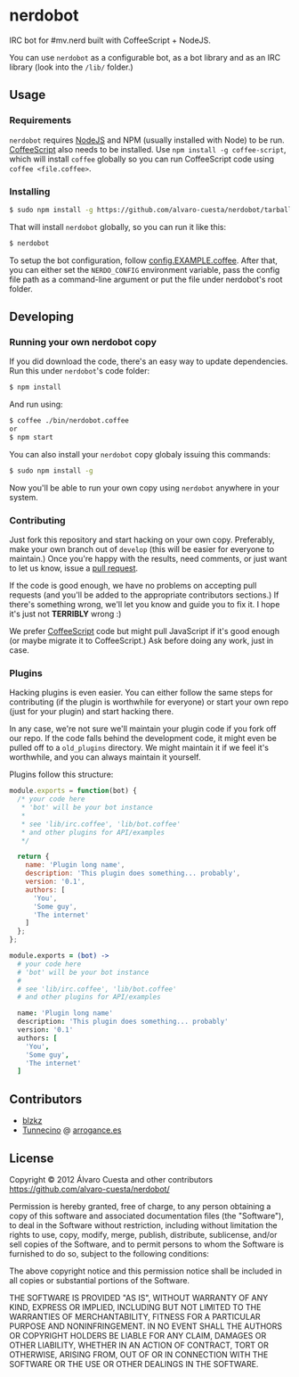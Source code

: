 # nerdobot

IRC bot for #mv.nerd built with CoffeeScript + NodeJS.

You can use `nerdobot` as a configurable bot, as a bot library and as an IRC library (look into the `/lib/` folder.)

## Usage

### Requirements

`nerdobot` requires [NodeJS](http://nodejs.org/) and NPM (usually installed with Node) to be run. [CoffeeScript](http://coffeescript.org) also needs to be installed. Use `npm install -g coffee-script`, which will install `coffee` globally so you can run CoffeeScript code using `coffee <file.coffee>`.

### Installing

```sh
$ sudo npm install -g https://github.com/alvaro-cuesta/nerdobot/tarball/master
```

That will install `nerdobot` globally, so you can run it like this:

```sh
$ nerdobot
```

To setup the bot configuration, follow [config.EXAMPLE.coffee](https://github.com/alvaro-cuesta/nerdobot/blob/master/config.EXAMPLE.coffee). After that, you can either set the `NERDO_CONFIG` environment variable, pass the config file path as a command-line argument or put the file under nerdobot's root folder.

## Developing

### Running your own nerdobot copy

If you did download the code, there's an easy way to update dependencies. Run this under `nerdobot`'s code folder:

```sh
$ npm install
```

And run using:

```sh
$ coffee ./bin/nerdobot.coffee
or
$ npm start
```

You can also install your `nerdobot` copy globaly issuing this commands:

```sh
$ sudo npm install -g
```

Now you'll be able to run your own copy using `nerdobot` anywhere in your system.

### Contributing

Just fork this repository and start hacking on your own copy. Preferably, make your own branch out of `develop` (this will be easier for everyone to maintain.) Once you're happy with the results, need comments, or just want to let us know, issue a [pull request](https://github.com/alvaro-cuesta/nerdobot/pull/new/develop).

If the code is good enough, we have no problems on accepting pull requests (and you'll be added to the appropriate contributors sections.) If there's something wrong, we'll let you know and guide you to fix it. I hope it's just not **TERRIBLY** wrong :)

We prefer [CoffeeScript](http://coffeescript.org/) code but might pull JavaScript if it's good enough (or maybe migrate it to CoffeeScript.) Ask before doing any work, just in case.

### Plugins

Hacking plugins is even easier. You can either follow the same steps for contributing (if the plugin is worthwhile for everyone) or start your own repo (just for your plugin) and start hacking there.

In any case, we're not sure we'll maintain your plugin code if you fork off our repo. If the code falls behind the development code, it might even be pulled off to a `old_plugins` directory. We might maintain it if we feel it's worthwhile, and you can always maintain it yourself.

Plugins follow this structure:

```javascript
module.exports = function(bot) {
  /* your code here
   * 'bot' will be your bot instance
   *
   * see 'lib/irc.coffee', 'lib/bot.coffee'
   * and other plugins for API/examples
   */

  return {
    name: 'Plugin long name',
    description: 'This plugin does something... probably',
    version: '0.1',
    authors: [
      'You',
      'Some guy',
      'The internet'
    ]
  };
};
```

```coffee
module.exports = (bot) ->
  # your code here
  # 'bot' will be your bot instance
  #
  # see 'lib/irc.coffee', 'lib/bot.coffee'
  # and other plugins for API/examples

  name: 'Plugin long name'
  description: 'This plugin does something... probably'
  version: '0.1'
  authors: [
    'You',
    'Some guy',
    'The internet'
  ]
```

## Contributors

- [blzkz](https://github.com/blzkz)
- [Tunnecino](https://github.com/Arrogance) @ [arrogance.es](http://www.arrogance.es)

## License

Copyright © 2012 Álvaro Cuesta and other contributors
https://github.com/alvaro-cuesta/nerdobot/

Permission is hereby granted, free of charge, to any person obtaining
a copy of this software and associated documentation files (the
"Software"), to deal in the Software without restriction, including
without limitation the rights to use, copy, modify, merge, publish,
distribute, sublicense, and/or sell copies of the Software, and to
permit persons to whom the Software is furnished to do so, subject to
the following conditions:

The above copyright notice and this permission notice shall be
included in all copies or substantial portions of the Software.

THE SOFTWARE IS PROVIDED "AS IS", WITHOUT WARRANTY OF ANY KIND,
EXPRESS OR IMPLIED, INCLUDING BUT NOT LIMITED TO THE WARRANTIES OF
MERCHANTABILITY, FITNESS FOR A PARTICULAR PURPOSE AND
NONINFRINGEMENT. IN NO EVENT SHALL THE AUTHORS OR COPYRIGHT HOLDERS BE
LIABLE FOR ANY CLAIM, DAMAGES OR OTHER LIABILITY, WHETHER IN AN ACTION
OF CONTRACT, TORT OR OTHERWISE, ARISING FROM, OUT OF OR IN CONNECTION
WITH THE SOFTWARE OR THE USE OR OTHER DEALINGS IN THE SOFTWARE.
